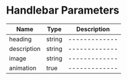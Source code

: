 # Handlebar Parameters

| Name  | Type | Description
| ------------- | ------------- | ------------- |
| heading  | string  | ------------- |
| description  | string  | ------------- |
| image  | string  | ------------- |
| animation  | true  | ------------- |